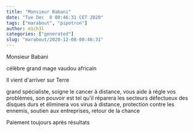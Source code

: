 ```yaml
---
title: "Monsieur Babani"
date: "Tue Dec  8 00:46:31 CET 2020"
tags: ["marabout", "pipotron"]
author: m1ch3l
categories: ["generated"]
slug: "marabout/2020-12-08-00:46:31"
---
```


Monsieur Babani

célèbre grand mage vaudou africain

Il vient d'arriver sur Terre

grand spécialiste, soigne le cancer à distance, vous aide à régle vos problèmes, son pouvoir est tel qu'il réparera les secteurs défectueux des disques durs et éliminera vos virus à distance, protection contre les ennemis, soutien aux entreprises, retour de la chance

Paiement toujours après résultats
